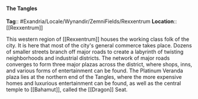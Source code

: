 #### The Tangles
**Tag**:: #Exandria/Locale/Wynandir/ZemniFields/Rexxentrum
**Location**:: [[Rexxentrum]]

 This western region of [[Rexxentrum]] houses the working class folk of the city. It is here that most of the city's general commerce takes place. Dozens of smaller streets branch off major roads to create a labyrinth of twisting neighborhoods and industrial districts. The network of major roads converges to form three major plazas across the district, where shops, inns, and various forms of entertainment can be found. The Platinum Veranda plaza lies at the northern end of the Tangles, where the more expensive homes and luxurious entertainment can be found, as well as the central temple to [[Bahamut]], called the [[Dragon]] Seat.
